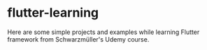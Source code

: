 # flutter-learning
Here are some simple projects and examples while learning Flutter framework from Schwarzmüller's Udemy course.
